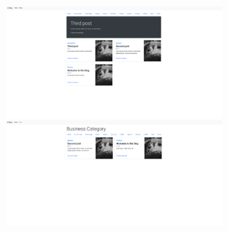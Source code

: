 ![alt text](https://github.com/bodowd/django_react_blog/blob/main/blog.png?raw=true)
![alt text](https://github.com/bodowd/django_react_blog/blob/main/category.png?raw=true)